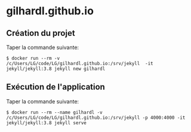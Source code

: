 # gilhardl.github.io

## Création du projet

Taper la commande suivante:
```
$ docker run --rm -v /c/Users/LG/code/LG/gilhardl.github.io:/srv/jekyll  -it jekyll/jekyll:3.8 jekyll new gilhardl
```

## Exécution de l'application

Taper la commande suivante:
```
$ docker run --rm --name gilhardl -v /c/Users/LG/code/LG/gilhardl.github.io:/srv/jekyll -p 4000:4000 -it jekyll/jekyll:3.8 jekyll serve
```